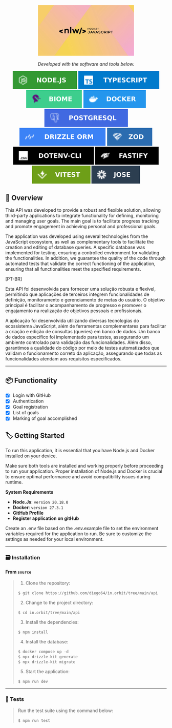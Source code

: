 <p align="center">
  <img src="img.shields.io/image/capa.PNG" width="300" alt="Capa" /></a>
</p>

<p align="center">
		<em>Developed with the software and tools below.</em>
</p>

<p align="center">
    <img src="img.shields.io/badge/node.svg?style=flat&logo=node&logoColor=white" alt="Nodejs">
    <img src="img.shields.io/badge/typeScript.svg?style=flat&logo=typeScript&logoColor=white" alt="TypeScript">
    <img src="img.shields.io/badge/biome.svg?style=flat&logo=biome&logoColor=white" alt="Biome">
    <img src="img.shields.io/badge/docker.svg?style=flat&logo=docker&logoColor=white" alt="Docker">
    <img src="img.shields.io/badge/postgresql.svg?style=flat&logo=postgresql&logoColor=white" alt="Postgresql">
    <br>
    <img src="img.shields.io/badge/drizzle.svg?style=flat&logo=drizzle&logoColor=white" alt="Drizzle">
    <img src="img.shields.io/badge/zod.svg?style=flat&logo=zod&logoColor=white" alt="Zod">
    <img src="img.shields.io/badge/dotenv.svg?style=flat&logo=dotenv&logoColor=white" alt="Dotenv">
    <img src="img.shields.io/badge/fastify.svg?style=flat&logo=fastify&logoColor=white" alt="Fastify">
    <img src="img.shields.io/badge/vitest.svg?style=flat&logo=vitest&logoColor=white" alt="Vitest">
    <img src="img.shields.io/badge/jose.svg?style=flat&logo=jose&logoColor=white" alt="Jose">
</p>

## 📝 Overview

This API was developed to provide a robust and flexible solution, allowing third-party applications to integrate functionality for defining, monitoring and managing user goals. The main goal is to facilitate progress tracking and promote engagement in achieving personal and professional goals.

The application was developed using several technologies from the JavaScript ecosystem, as well as complementary tools to facilitate the creation and editing of database queries. A specific database was implemented for testing, ensuring a controlled environment for validating the functionalities. In addition, we guarantee the quality of the code through automated tests that validate the correct functioning of the application, ensuring that all functionalities meet the specified requirements.

[PT-BR]

Esta API foi desenvolvida para fornecer uma solução robusta e flexível, permitindo que aplicações de terceiros integrem funcionalidades de definição, monitoramento e gerenciamento de metas do usuário. O objetivo principal é facilitar o acompanhamento de progresso e promover o engajamento na realização de objetivos pessoais e profissionais.

A aplicação foi desenvolvida utilizando diversas tecnologias do ecossistema JavaScript, além de ferramentas complementares para facilitar a criação e edição de consultas (queries) em banco de dados. Um banco de dados específico foi implementado para testes, assegurando um ambiente controlado para validação das funcionalidades. Além disso, garantimos a qualidade do código por meio de testes automatizados que validam o funcionamento correto da aplicação, assegurando que todas as funcionalidades atendam aos requisitos especificados.

---

## 📦️ Functionality

- [x] Login with GitHub
- [x] Authentication
- [x] Goal registration
- [x] List of goals
- [x] Marking of goal accomplished
 
## 🏷️ Getting Started

To run this application, it is essential that you have Node.js and Docker installed on your device.

Make sure both tools are installed and working properly before proceeding to run your application. Proper installation of Node.js and Docker is crucial to ensure optimal performance and avoid compatibility issues during runtime.

**System Requirements**

* **Node.Js**: `version 20.18.0`
* **Docker**: `version 27.3.1`
* **GitHub Profile**
* **Register application on gitHub**

Create an .env file based on the .env.example file to set the environment variables required for the application to run. Be sure to customize the settings as needed for your local environment.

---

### 🗃️ Installation

<h4>From <code>source</code></h4>

> 1. Clone the repository:
>
> ```console
> $ git clone https://github.com/diego64/in.orbit/tree/main/api
> ```
>
> 2. Change to the project directory:
> ```console
> $ cd in.orbit/tree/main/api
> ```
>
> 3. Install the dependencies:
> ```console
> $ npm install
> ```
> 4. Install the database:
> ```console
> $ docker compose up -d
> $ npx drizzle-kit generate
> $ npx drizzle-kit migrate
> ```
> 5. Start the application:
> ```console
> $ npm run dev
> ```
---

### 🧪 Tests

> Run the test suite using the command below:
> ```console
> $ npm run test
> ```
